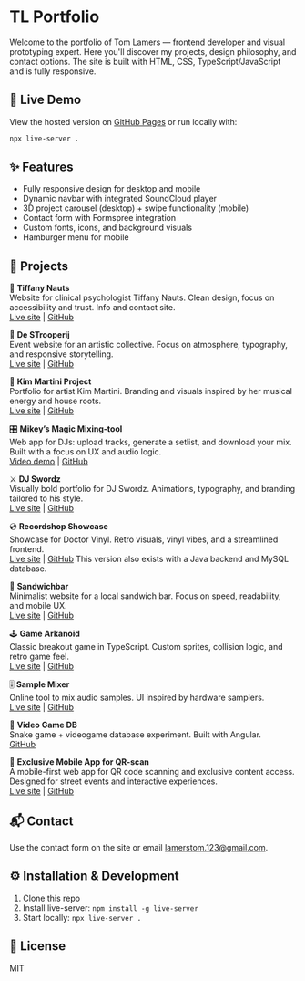 # TL Portfolio

Welcome to the portfolio of Tom Lamers — frontend developer and visual prototyping expert. Here you'll discover my projects, design philosophy, and contact options. The site is built with HTML, CSS, TypeScript/JavaScript and is fully responsive.

## 🔗 Live Demo
View the hosted version on [GitHub Pages](https://2TomL.github.io/TL_Final/) or run locally with:

```bash
npx live-server .
```

## ✨ Features
- Fully responsive design for desktop and mobile
- Dynamic navbar with integrated SoundCloud player
- 3D project carousel (desktop) + swipe functionality (mobile)
- Contact form with Formspree integration
- Custom fonts, icons, and background visuals
- Hamburger menu for mobile

## 🎨 Projects

🧠 **Tiffany Nauts**  
Website for clinical psychologist Tiffany Nauts. Clean design, focus on accessibility and trust. Info and contact site.  
[Live site](https://2toml.github.io/Psycho_Tiff/) | [GitHub](https://github.com/2TomL/Psycho_Tiff)

🥃 **De STrooperij**  
Event website for an artistic collective. Focus on atmosphere, typography, and responsive storytelling.  
[Live site](https://destrooperij.be/) | [GitHub](https://github.com/2TomL/De_STrooperij_FINAL)

🎤 **Kim Martini Project**  
Portfolio for artist Kim Martini. Branding and visuals inspired by her musical energy and house roots.  
[Live site](https://2toml.github.io/Kim_Martini/) | [GitHub](https://github.com/2TomL/Kim_Martini)

🎛️ **Mikey’s Magic Mixing-tool**  
Web app for DJs: upload tracks, generate a setlist, and download your mix. Built with a focus on UX and audio logic.  
[Video demo](public/assets/videos/Desktop%202025.08.26%20-%2020.32.04.03.mp4) | [GitHub](https://github.com/2TomL/Mikey-s_Magic_Mixer-tool)

⚔️ **DJ Swordz**  
Visually bold portfolio for DJ Swordz. Animations, typography, and branding tailored to his style.  
[Live site](https://2toml.github.io/DJ_Swordz/) | [GitHub](https://github.com/2TomL/DJ_Swordz)

💿 **Recordshop Showcase**  
Showcase for Doctor Vinyl. Retro visuals, vinyl vibes, and a streamlined frontend.  
[Live site](https://2toml.github.io/Recordshop_Showcase_frontend/) | [GitHub](https://github.com/2TomL/doctorvinyl-Final)
This version also exists with a Java backend and MySQL database.

🥪 **Sandwichbar**  
Minimalist website for a local sandwich bar. Focus on speed, readability, and mobile UX.  
[Live site](https://2toml.github.io/Sandwichbar/) | [GitHub](https://github.com/2TomL/Sandwichbar)

🕹️ **Game Arkanoid**  
Classic breakout game in TypeScript. Custom sprites, collision logic, and retro game feel.  
[Live site](https://2toml.github.io/Game-Arkanoid/) | [GitHub](https://github.com/2TomL/Game-Arkanoid)

🎚️ **Sample Mixer**  
Online tool to mix audio samples. UI inspired by hardware samplers.  
[Live site](https://2toml.github.io/sample_mixer/) | [GitHub](https://github.com/2TomL/sample_mixer)

🐍 **Video Game DB**  
Snake game + videogame database experiment. Built with Angular.  
[GitHub](https://github.com/2TomL/ng-video-game-db)

📱 **Exclusive Mobile App for QR-scan**  
A mobile-first web app for QR code scanning and exclusive content access. Designed for street events and interactive experiences.  
[Live site](https://2toml.github.io/2TomL-StreetBeats_V1/) | [GitHub](https://github.com/2TomL/2TomL-StreetBeats_V1)

## 📬 Contact
Use the contact form on the site or email lamerstom.123@gmail.com.

## ⚙️ Installation & Development
1. Clone this repo
2. Install live-server: `npm install -g live-server`
3. Start locally: `npx live-server .`

## 📄 License
MIT
